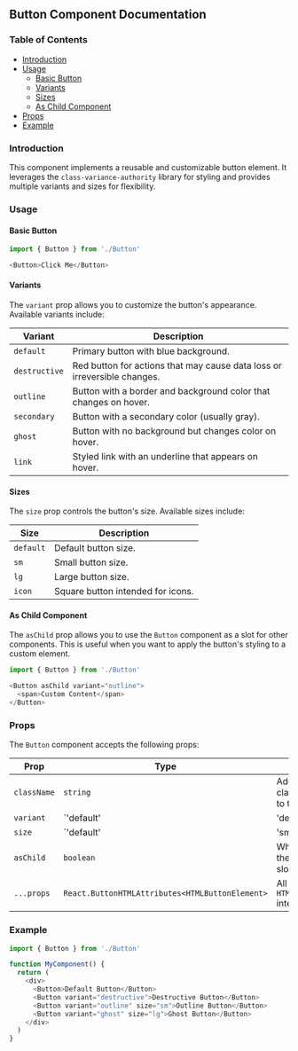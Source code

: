 ## Button Component Documentation

### Table of Contents
  * [Introduction](#introduction)
  * [Usage](#usage)
    * [Basic Button](#basic-button)
    * [Variants](#variants)
    * [Sizes](#sizes)
    * [As Child Component](#as-child-component)
  * [Props](#props)
  * [Example](#example)

### Introduction 
This component implements a reusable and customizable button element. It leverages the `class-variance-authority` library for styling and provides multiple variants and sizes for flexibility. 

### Usage

#### Basic Button 
```javascript
import { Button } from './Button'

<Button>Click Me</Button>
```

#### Variants
The `variant` prop allows you to customize the button's appearance. Available variants include:

| Variant | Description | 
|---|---|
| `default` | Primary button with blue background. |
| `destructive` | Red button for actions that may cause data loss or irreversible changes. |
| `outline` | Button with a border and background color that changes on hover. | 
| `secondary` | Button with a secondary color (usually gray). |
| `ghost` | Button with no background but changes color on hover. |
| `link` | Styled link with an underline that appears on hover. |

#### Sizes
The `size` prop controls the button's size. Available sizes include:

| Size | Description |
|---|---|
| `default` | Default button size. |
| `sm` | Small button size. | 
| `lg` | Large button size. |
| `icon` | Square button intended for icons. |

#### As Child Component
The `asChild` prop allows you to use the `Button` component as a slot for other components. This is useful when you want to apply the button's styling to a custom element.

```javascript
import { Button } from './Button'

<Button asChild variant="outline">
  <span>Custom Content</span>
</Button>
```

### Props
The `Button` component accepts the following props:

| Prop | Type | Description | Default |
|---|---|---|---|
| `className` | `string` | Additional CSS classes to apply to the button. |  |
| `variant` | `'default' | 'destructive' | 'outline' | 'secondary' | 'ghost' | 'link'` | Button appearance. | `'default'` |
| `size` | `'default' | 'sm' | 'lg' | 'icon'` | Button size. | `'default'` |
| `asChild` | `boolean` | Whether to render the button as a slot. | `false` |
| `...props` | `React.ButtonHTMLAttributes<HTMLButtonElement>` | All props from the `HTMLButtonElement` interface. |  | 

### Example 
```javascript
import { Button } from './Button'

function MyComponent() {
  return (
    <div>
      <Button>Default Button</Button>
      <Button variant="destructive">Destructive Button</Button>
      <Button variant="outline" size="sm">Outline Button</Button>
      <Button variant="ghost" size="lg">Ghost Button</Button>
    </div>
  )
}
```